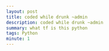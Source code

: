 ```yaml
---
layout: post
title: coded while drunk ~admin
description: coded while drunk ~admin
summary: what tf is this python
tags: Python
minute: 1
---
```


